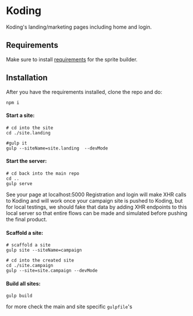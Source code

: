 Koding
======

Koding's landing/marketing pages including home and login.

Requirements
------------
Make sure to install [requirements](https://github.com/Ensighten/spritesmith#requirements) for the sprite builder.

Installation
------------

After you have the requirements installed, clone the repo and do:

```
npm i
```

#### Start a site:

```
# cd into the site
cd ./site.landing

#gulp it
gulp --siteName=site.landing  --devMode
```

#### Start the server:

```
# cd back into the main repo
cd ..
gulp serve
```

See your page at localhost:5000
Registration and login will make XHR calls to Koding and will work once your campaign site is pushed to Koding, but for local testings, we should fake that data by adding XHR endpoints to this local server so that entire flows can be made and simulated before pushing the final product.


#### Scaffold a site:

```
# scaffold a site
gulp site --siteName=campaign

# cd into the created site
cd ./site.campaign
gulp --site=site.campaign --devMode
```

#### Build all sites:

```
gulp build
```

for more check the main and site specific `gulpfile`'s
